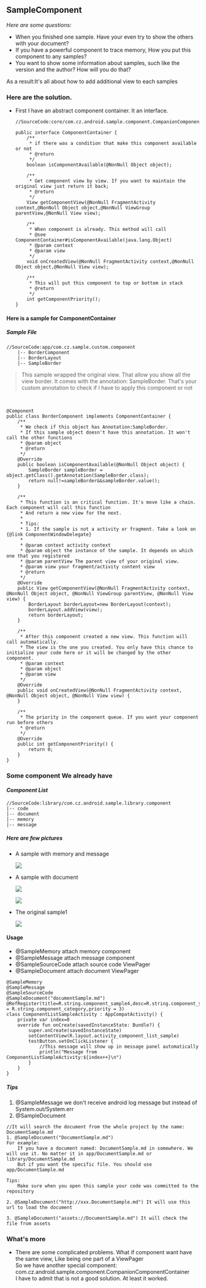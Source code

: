 ## SampleComponent

*Here are some questions:*

* When you finished one sample. Have your even try to show the others with your document?
* If you have a powerful component to trace memory, How you put this component to any samples?
* You want to show some information about samples, such like the version and the author? How will you do that?

As a result:It's all about how to add additional view to each samples

### Here are the solution.
* First I have an abstract component container. It an interface.

    ```
    //SourceCode:core/com.cz.android.sample.component.CompanionComponentContainer

    public interface ComponentContainer {
        /**
         * if there was a condition that make this component available or not
         * @return
         */
        boolean isComponentAvailable(@NonNull Object object);

        /**
         * Get component view by view. If you want to maintain the original view just return it back;
         * @return
         */
        View getComponentView(@NonNull FragmentActivity context,@NonNull Object object,@NonNull ViewGroup parentView,@NonNull View view);

        /**
         * When component is already. This method will call
         * @see ComponentContainer#isComponentAvailable(java.lang.Object)
         * @param context
         * @param view
         */
        void onCreatedView(@NonNull FragmentActivity context,@NonNull Object object,@NonNull View view);

        /**
         * This will put this component to top or bottom in stack
         * @return
         */
        int getComponentPriority();
    }
    ```

#### Here is a sample for ComponentContainer

##### *Sample File*

```
//SourceCode:app/com.cz.sample.custom.component
    |-- BorderComponent
    |-- BorderLayout
    |-- SampleBorder
```

> This sample wrapped the original view. That allow you show all the view border.
It comes with the annotation: SampleBorder. That's your custom annotation to check if I have to apply this component or not
<br>

```
@Component
public class BorderComponent implements ComponentContainer {
    /**
     * We check if this object has Annotation:SampleBorder.
     * If this sample object doesn't have this annotation. It won't call the other functions
     * @param object
     * @return
     */
    @Override
    public boolean isComponentAvailable(@NonNull Object object) {
        SampleBorder sampleBorder = object.getClass().getAnnotation(SampleBorder.class);
        return null!=sampleBorder&&sampleBorder.value();
    }

    /**
     * This function is an critical function. It's move like a chain. Each component will call this function
     * And return a new view for the next.
     *
     * Tips:
     * 1. If the sample is not a activity or fragment. Take a look on {@link ComponentWindowDelegate}
     *
     * @param context activity context
     * @param object the instance of the sample. It depends on which one that you registered
     * @param parentView The parent view of your original view.
     * @param view your fragment/activity content view
     * @return
     */
    @Override
    public View getComponentView(@NonNull FragmentActivity context, @NonNull Object object, @NonNull ViewGroup parentView, @NonNull View view) {
        BorderLayout borderLayout=new BorderLayout(context);
        borderLayout.addView(view);
        return borderLayout;
    }

    /**
     * After this component created a new view. This function will call automatically.
     * The view is the one you created. You only have this chance to initialize your code here or it will be changed by the other component.
     * @param context
     * @param object
     * @param view
     */
    @Override
    public void onCreatedView(@NonNull FragmentActivity context, @NonNull Object object, @NonNull View view) {
    }

    /**
     * The priority in the component queue. If you want your component run before others
     * @return
     */
    @Override
    public int getComponentPriority() {
        return 0;
    }
}

```

### Some component We already have

#### *Component List*

```
//SourceCode:library/com.cz.android.sample.library.component
|-- code
|-- document
|-- memory
|-- message

```

##### Here are few pictures
* A sample with memory and message

    ![](https://github.com/momodae/LibraryResources/blob/master/AndroidSampleLibrary/image/component_memory1.png?raw=true)<br>

* A sample with document

    ![](https://github.com/momodae/LibraryResources/blob/master/AndroidSampleLibrary/image/component_document1.png?raw=true)<br>

    ![](https://github.com/momodae/LibraryResources/blob/master/AndroidSampleLibrary/image/component_document2.png?raw=true)<br>

* The original sample1

    ![](https://github.com/momodae/LibraryResources/blob/master/AndroidSampleLibrary/image/component_memory2.png?raw=true)<br>


#### Usage
* @SampleMemory attach memory component
* @SampleMessage attach message component
* @SampleSourceCode attach source code ViewPager
* @SampleDocument attach document ViewPager

```
@SampleMemory
@SampleMessage
@SampleSourceCode
@SampleDocument("documentSample.md")
@RefRegister(title=R.string.component_sample4,desc=R.string.component_sample4_desc,category = R.string.component_category,priority = 3)
class ComponentListSampleActivity : AppCompatActivity() {
    private var index=0
    override fun onCreate(savedInstanceState: Bundle?) {
        super.onCreate(savedInstanceState)
        setContentView(R.layout.activity_component_list_sample)
        testButton.setOnClickListener {
            //This message will show up in message panel automatically
            println("Message from ComponentListSampleActivity:${index++}\n")
        }
    }
}
```

##### Tips
1. @SampleMessage we don't receive android log message but instead of System.out/System.err
2. @SampleDocument

```
//It will search the document from the whole project by the name: DocumentSample.md
1. @SampleDocument("DocumentSample.md")
For example:
    If you have a document named: DocumentSample.md in somewhere. We will use it. No matter it in app/DocumentSample.md or library/DocumentSample.md
    But if you want the specific file. You should use app/DocumentSample.md

Tips:
    Make sure when you open this sample your code was committed to the repository

2. @SampleDocument("http://xxx.DocumentSample.md") It will use this url to load the document

3. @SampleDocument("assets://DocumentSample.md") It will check the file from assets
```

### What's more

* There are some complicated problems. What if component want have the same view, Like being one part of a ViewPager<br>
So we have another special component: com.cz.android.sample.component.CompanionComponentContainer<br>
I have to admit that is not a good solution. At least it worked.<br>
